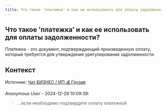 ```yaml
---
title: Что такое 'платежка' и как ее использовать для оплаты задолженности?
---
```


## Что такое 'платежка' и как ее использовать для оплаты задолженности?

Платежка - это документ, подтверждающий произведенную оплату, который требуется для утверждения урегулирования задолженности.

## Контекст

Источник: [Чат БИЗНЕС / ИП 💰 Грузия](https://t.me/ip_ge)

_Anonymous User_ - 2024-12-29 10:09:39:

> ...если необходимо подтвердите оплату платежкой
